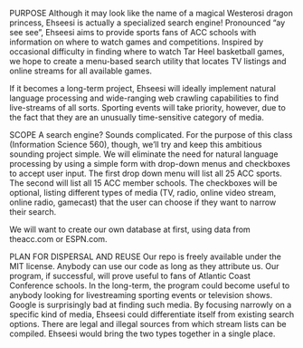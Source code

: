 PURPOSE
Although it may look like the name of a magical Westerosi dragon princess, Ehseesi is actually a specialized search engine! Pronounced “ay see see”, Ehseesi  aims to provide sports fans of ACC schools with information on where to watch games and competitions. Inspired by occasional difficulty in finding where to watch Tar Heel basketball games, we hope to create a menu-based search utility that locates TV listings and online streams for all available games.

If it becomes a long-term project, Ehseesi will ideally implement natural language processing and wide-ranging web crawling capabilities to find live-streams of all sorts. Sporting events will take priority, however, due to the fact that they are an unusually time-sensitive category of media.

SCOPE
A search engine? Sounds complicated. For the purpose of this class (Information Science 560), though, we’ll try and keep this ambitious sounding project simple. We will eliminate the need for natural language processing by using a simple form with drop-down menus and checkboxes to accept user input. The first drop down menu will list all 25 ACC sports. The second will list all 15 ACC member schools. The checkboxes will be optional, listing different types of media (TV, radio, online video stream, online radio, gamecast) that the user can choose if they want to narrow their search.

We will want to create our own database at first, using data from theacc.com or ESPN.com.


PLAN FOR DISPERSAL AND REUSE
Our repo is freely available under the MIT license. Anybody can use our code as long as they attribute us. Our program, if successful, will prove useful to fans of Atlantic Coast Conference schools. In the long-term, the program could become useful to anybody looking for livestreaming sporting events or television shows. Google is surprisingly bad at finding such media. By focusing narrowly on a specific kind of media, Ehseesi could differentiate itself from existing search options. There are legal and illegal sources from which stream lists can be compiled. Ehseesi would bring the two types together in a single place.
